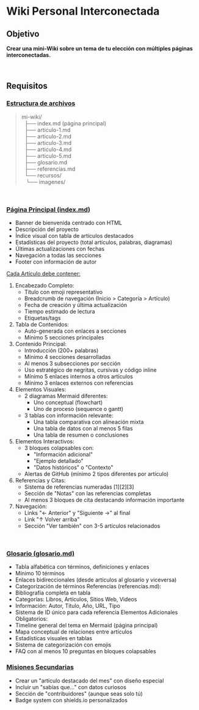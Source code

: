 # Wiki Personal Interconectada

## Objetivo

**Crear una mini-Wiki sobre un tema de tu elección con múltiples páginas interconectadas.**

<br/>

## Requisitos


### <u>Estructura de archivos</u>

>mi-wiki/<br/>
>&nbsp; ├── index.md (página principal)<br/>
>&nbsp; ├── articulo-1.md<br/>
>&nbsp; ├── articulo-2.md<br/>
>&nbsp; ├── articulo-3.md<br/>
>&nbsp; ├── articulo-4.md<br/>
>&nbsp; ├── articulo-5.md<br/>
>&nbsp; ├── glosario.md<br/>
>&nbsp; ├── referencias.md<br/>
>&nbsp; └── recursos/<br/>
>&nbsp;&nbsp; └── imagenes/<br/>

<br/>

### <u>Página Principal (index.md)</u>


- Banner de bienvenida centrado con HTML
- Descripción del proyecto
- Índice visual con tabla de artículos destacados
- Estadísticas del proyecto (total artículos, palabras, diagramas)
- Últimas actualizaciones con fechas
- Navegación a todas las secciones
- Footer con información de autor


<u>Cada Artículo debe contener:</u>

1.	Encabezado Completo: 
	- Título con emoji representativo
	- Breadcrumb de navegación (Inicio > Categoría > Artículo)
	- Fecha de creación y última actualización
	- Tiempo estimado de lectura
	- Etiquetas/tags
2.	Tabla de Contenidos: 
	- Auto-generada con enlaces a secciones
	- Mínimo 5 secciones principales
3.	Contenido Principal: 
	- Introducción (200+ palabras)
	- Mínimo 4 secciones desarrolladas
	- Al menos 3 subsecciones por sección
	- Uso estratégico de negritas, cursivas y código inline
	- Mínimo 5 enlaces internos a otros artículos
	- Mínimo 3 enlaces externos con referencias
4.	Elementos Visuales: 
	- 2 diagramas Mermaid diferentes: 
		- Uno conceptual (flowchart)
		- Uno de proceso (sequence o gantt)
	- 3 tablas con información relevante: 
		- Una tabla comparativa con alineación mixta
		- Una tabla de datos con al menos 5 filas
		- Una tabla de resumen o conclusiones
5.	Elementos Interactivos: 
	- 3 bloques colapsables con: 
		- "Información adicional"
		- "Ejemplo detallado"
		- "Datos históricos" o "Contexto"
	- Alertas de GitHub (mínimo 2 tipos diferentes por artículo)
6.	Referencias y Citas: 
	- Sistema de referencias numeradas [1][2][3]
	- Sección de "Notas" con las referencias completas
	- Al menos 3 bloques de cita destacando información importante
7.	Navegación: 
	- Links "← Anterior" y "Siguiente →" al final
	- Link "↑ Volver arriba"
	- Sección "Ver también" con 3-5 artículos relacionados

<br/>

### <u>Glosario (glosario.md)</u>
- Tabla alfabética con términos, definiciones y enlaces
- Mínimo 10 términos
- Enlaces bidireccionales (desde artículos al glosario y viceversa)
- Categorización de términos
Referencias (referencias.md):
- Bibliografía completa en tabla
- Categorías: Libros, Artículos, Sitios Web, Videos
- Información: Autor, Título, Año, URL, Tipo
- Sistema de ID único para cada referencia
Elementos Adicionales Obligatorios:
- Timeline general del tema en Mermaid (página principal)
- Mapa conceptual de relaciones entre artículos
- Estadísticas visuales en tablas
- Sistema de categorización con emojis
- FAQ con al menos 10 preguntas en bloques colapsables


### <u>Misiones Secundarias</u>

- Crear un "artículo destacado del mes" con diseño especial
- Incluir un "sabías que..." con datos curiosos
- Sección de "contribuidores" (aunque seas solo tú)
- Badge system con shields.io personalizados


